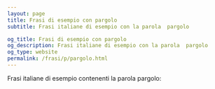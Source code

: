 ```yaml
---
layout: page
title: Frasi di esempio con pargolo 
subtitle: Frasi italiane di esempio con la parola  pargolo

og_title: Frasi di esempio con pargolo 
og_description: Frasi italiane di esempio con la parola  pargolo
og_type: website
permalink: /frasi/p/pargolo.html
---
```


Frasi italiane di esempio contenenti la parola pargolo:


